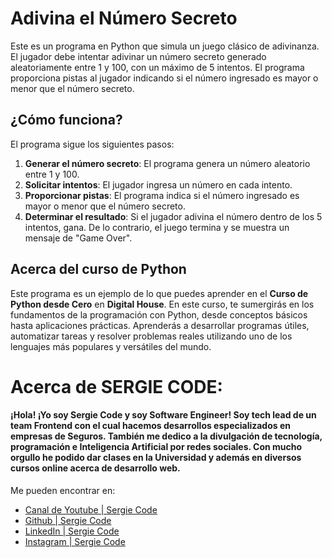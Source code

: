 # Adivina el Número Secreto

Este es un programa en Python que simula un juego clásico de adivinanza. El jugador debe intentar adivinar un número secreto generado aleatoriamente entre 1 y 100, con un máximo de 5 intentos. El programa proporciona pistas al jugador indicando si el número ingresado es mayor o menor que el número secreto.

## ¿Cómo funciona?

El programa sigue los siguientes pasos:

1. **Generar el número secreto**: El programa genera un número aleatorio entre 1 y 100.
2. **Solicitar intentos**: El jugador ingresa un número en cada intento.
3. **Proporcionar pistas**: El programa indica si el número ingresado es mayor o menor que el número secreto.
4. **Determinar el resultado**: Si el jugador adivina el número dentro de los 5 intentos, gana. De lo contrario, el juego termina y se muestra un mensaje de "Game Over".

## Acerca del curso de Python

Este programa es un ejemplo de lo que puedes aprender en el **Curso de Python desde Cero** en **Digital House**. En este curso, te sumergirás en los fundamentos de la programación con Python, desde conceptos básicos hasta aplicaciones prácticas. Aprenderás a desarrollar programas útiles, automatizar tareas y resolver problemas reales utilizando uno de los lenguajes más populares y versátiles del mundo.

# Acerca de SERGIE CODE:

#### ¡Hola! ¡Yo soy Sergie Code y soy Software Engineer! Soy tech lead de un team Frontend con el cual hacemos desarrollos especializados en empresas de Seguros. También me dedico a la divulgación de tecnología, programación e Inteligencia Artificial por redes sociales. Con mucho orgullo he podido dar clases en la Universidad y además en diversos cursos online acerca de desarrollo web.

Me pueden encontrar en: 

- [Canal de Youtube | Sergie Code](https://www.youtube.com/@SergieCode)  
- [Github | Sergie Code](https://github.com/sergiecode)  
- [LinkedIn | Sergie Code](https://www.linkedin.com/in/sergiecode/)  
- [Instagram | Sergie Code](https://www.instagram.com/sergiecode)  
